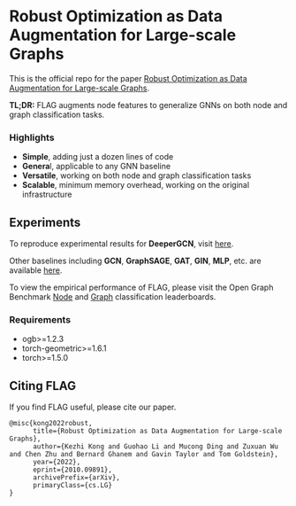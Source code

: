 # Robust Optimization as Data Augmentation for Large-scale Graphs

This is the official repo for the paper [Robust Optimization as Data Augmentation for Large-scale Graphs](https://arxiv.org/abs/2010.09891).

**TL;DR:** FLAG augments node features to generalize GNNs on both node and graph classification tasks.

### Highlights

- **Simple**, adding just a dozen lines of code
- **Genera**l, applicable to any GNN baseline
- **Versatile**, working on both node and graph classification tasks
- **Scalable**, minimum memory overhead, working on the original infrastructure

## Experiments

To reproduce experimental results for **DeeperGCN**, visit [here](https://github.com/devnkong/FLAG/tree/main/deep_gcns_torch/examples/ogb).

Other baselines including **GCN**, **GraphSAGE**, **GAT**, **GIN**, **MLP**, etc. are available [here](https://github.com/devnkong/FLAG/tree/main/ogb).

To view the empirical performance of FLAG, please visit the Open Graph Benchmark [Node](https://ogb.stanford.edu/docs/leader_nodeprop/) and [Graph](https://ogb.stanford.edu/docs/leader_graphprop/) classification leaderboards.

### Requirements

- ogb>=1.2.3
- torch-geometric>=1.6.1
- torch>=1.5.0

## Citing FLAG

If you find FLAG useful, please cite our paper.

```
@misc{kong2022robust,
      title={Robust Optimization as Data Augmentation for Large-scale Graphs}, 
      author={Kezhi Kong and Guohao Li and Mucong Ding and Zuxuan Wu and Chen Zhu and Bernard Ghanem and Gavin Taylor and Tom Goldstein},
      year={2022},
      eprint={2010.09891},
      archivePrefix={arXiv},
      primaryClass={cs.LG}
}
```
